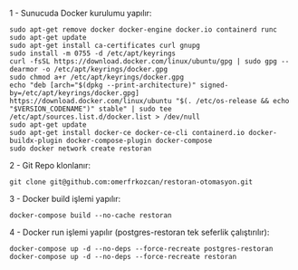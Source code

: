 
1 - Sunucuda Docker kurulumu yapılır:
```
sudo apt-get remove docker docker-engine docker.io containerd runc
sudo apt-get update
sudo apt-get install ca-certificates curl gnupg
sudo install -m 0755 -d /etc/apt/keyrings
curl -fsSL https://download.docker.com/linux/ubuntu/gpg | sudo gpg --dearmor -o /etc/apt/keyrings/docker.gpg
sudo chmod a+r /etc/apt/keyrings/docker.gpg
echo "deb [arch="$(dpkg --print-architecture)" signed-by=/etc/apt/keyrings/docker.gpg] https://download.docker.com/linux/ubuntu "$(. /etc/os-release && echo "$VERSION_CODENAME")" stable" | sudo tee /etc/apt/sources.list.d/docker.list > /dev/null
sudo apt-get update
sudo apt-get install docker-ce docker-ce-cli containerd.io docker-buildx-plugin docker-compose-plugin docker-compose
sudo docker network create restoran
```

2 - Git Repo klonlanır:
```
git clone git@github.com:omerfrkozcan/restoran-otomasyon.git
```

3 - Docker build işlemi yapılır:
```
docker-compose build --no-cache restoran
```

4 - Docker run işlemi yapılır (postgres-restoran tek seferlik çalıştırılır):
```
docker-compose up -d --no-deps --force-recreate postgres-restoran
docker-compose up -d --no-deps --force-recreate restoran
```


